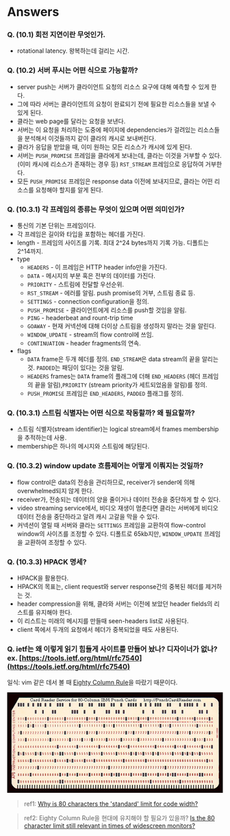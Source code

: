 # Answers

### Q. \(10.1\) 회전 지연이란 무엇인가.

* rotational latency. 왕복하는데 걸리는 시간.

### Q. \(10.2\) 서버 푸시는 어떤 식으로 가능할까?

* server push는 서버가 클라이언트 요청의 리소스 요구에 대해 예측할 수 있게 한다.
* 그에 따라 서버는 클라이언트의 요청이  완료되기 전에 필요한 리소스들을 보낼 수 있게 된다.
* 클라는 web page를 달라는 요청을 보낸다.
* 서버는 이 요청을 처리하는 도중에 페이지에 dependencies가 걸려있는 리소스들을 분석해서 이것들까지 같이 클라의 캐시로 보내버린다.
* 클라가 응답을 받았을 때, 이미 원하는 모든 리소스가 캐시에 있게 된다.
* 서버는 `PUSH_PROMISE` 프레임을 클라에게 보내는데, 클라는 이것을 거부할 수 있다.\(이미 캐시에 리소스가 존재하는 경우 등\) `RST_STREAM` 프레임으로 응답하여 거부한다.
* 모든 `PUSH_PROMISE` 프레임은 response data 이전에 보내지므로, 클라는 어떤 리소스를 요청해야 할지를 알게 된다.

### Q. \(10.3.1\) 각 프레임의 종류는 무엇이 있으며 어떤 의미인가?

* 통신의 기본 단위는 프레임이다.
* 각 프레임은 길이와 타입을 포함하는 헤더를 가진다.
* length - 프레임의 사이즈를 기록. 최대 2^24 bytes까지 기록 가능. 디폴트는 2^14까지.
* type
  * `HEADERS` - 이 프레임은 HTTP header info만을 가진다.
  * `DATA` - 메시지의 부분 혹은 전부의 데이터를 가진다.
  * `PRIORITY` - 스트림에 전달할 우선순위.
  * `RST_STREAM` - 에러를 알림. push promise의 거부, 스트림 종료 등.
  * `SETTINGS` - connection configuration을 정의.
  * `PUSH_PROMISE` - 클라이언트에게 리소스를 push할 것임을 알림.
  * `PING` - headerbeat and rount-trip time
  * `GOAWAY` - 현재 커넥션에 대해 더이상 스트림을 생성하지 말라는 것을 알린다.
  * `WINDOW_UPDATE` - stream의 flow control에 쓰임.
  * `CONTINUATION` - header fragments의 연속.
* flags
  * `DATA` frame은 두개 헤더를 정의. `END_STREAM`은 data stream의 끝을 알리는 것. `PADDED`는 패딩이 있다는 것을 알림.
  * `HEADERS` frames는 `DATA` frame의 플래그에 더해 `END_HEADERS` \(헤더 프레임의 끝을 알림\),`PRIORITY` \(stream priority가 세트되었음을 알림\)를 정의.
  * `PUSH_PROMISE` 프레임은 `END_HEADERS`, `PADDED` 플래그를 정의.

### Q. \(10.3.1\) 스트림 식별자는 어떤 식으로 작동할까? 왜 필요할까?

* 스트림 식별자\(stream identifier\)는 logical stream에서 frames membership을 추적하는데 사용.
* membership은 하나의 메시지와 스트림에 해당된다.

### Q. \(10.3.2\) window update 흐름제어는 어떻게 이뤄지는 것일까?

* flow control은 data의 전송을 관리하므로, receiver가 sender에 의해 overwhelmed되지 않게 한다.
* receiver가, 전송되는 데이터의 양을 줄이거나 데이터 전송을 중단하게 할 수 있다.
* video streaming service에서, 비디오 재생이 멈춘다면 클라는 서버에게 비디오 데이터 전송을 중단하라고 알려 캐시 고갈을 막을 수 있다.
* 커넥션이 열릴 때 서버와 클라는 `SETTINGS` 프레임을 교환하여 flow-control window의 사이즈를 조정할 수 있다. 디폴트로 65kb지만, `WINDOW_UPDATE` 프레임을 교환하여 조정할 수 있다.

### Q. \(10.3.3\) HPACK 명세?

* HPACK을 활용한다.
* HPACK의 목표는, client request와 server response간의 중복된 헤더를 제거하는 것.
* header compression을 위해, 클라와 서버는 이전에 보았던 header fields의 리스트를 유지해야 한다.
* 이 리스트는 미래의 메시지를 만들때 seen-headers list로 사용된다.
* client 쪽에서 두개의 요청에서 헤더가 중복되었을 때도 사용된다.

### Q. ietf는 왜 이렇게 읽기 힘들게 사이트를 만들어 놨나? 디자이너가 없나? ex. [https://tools.ietf.org/html/rfc7540](https://tools.ietf.org/html/rfc7540)

일식: vim 같은 데서 볼 때 [Eighty Column Rule](https://www.emacswiki.org/emacs/EightyColumnRule)을 따랐기 때문이다.

![](../../.gitbook/assets/xvpky.jpg)

> ref1: [Why is 80 characters the 'standard' limit for code width?](https://softwareengineering.stackexchange.com/questions/148677/why-is-80-characters-the-standard-limit-for-code-width)

> ref2: Eighty Column Rule을 현대에 유지해야 할 필요가 있을까? [Is the 80 character limit still relevant in times of widescreen monitors?](https://softwareengineering.stackexchange.com/questions/604/is-the-80-character-limit-still-relevant-in-times-of-widescreen-monitors)

### 

### 

